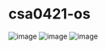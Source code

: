 # csa0421-os
![image](https://user-images.githubusercontent.com/114128307/235826735-bd98806c-76af-4318-8714-956734dcb0f9.png)
![image](https://user-images.githubusercontent.com/114128307/235827604-d5412e3c-db28-4e46-af89-681273adc952.png)
![image](https://user-images.githubusercontent.com/114128307/235831413-8ff53837-dea9-4eb4-a7be-1dc80f8b502c.png)
